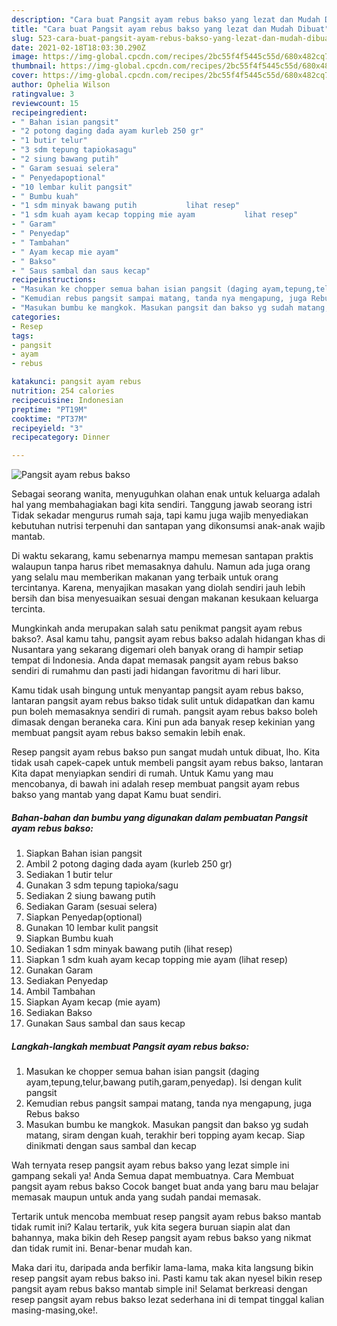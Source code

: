 ```yaml
---
description: "Cara buat Pangsit ayam rebus bakso yang lezat dan Mudah Dibuat"
title: "Cara buat Pangsit ayam rebus bakso yang lezat dan Mudah Dibuat"
slug: 523-cara-buat-pangsit-ayam-rebus-bakso-yang-lezat-dan-mudah-dibuat
date: 2021-02-18T18:03:30.290Z
image: https://img-global.cpcdn.com/recipes/2bc55f4f5445c55d/680x482cq70/pangsit-ayam-rebus-bakso-foto-resep-utama.jpg
thumbnail: https://img-global.cpcdn.com/recipes/2bc55f4f5445c55d/680x482cq70/pangsit-ayam-rebus-bakso-foto-resep-utama.jpg
cover: https://img-global.cpcdn.com/recipes/2bc55f4f5445c55d/680x482cq70/pangsit-ayam-rebus-bakso-foto-resep-utama.jpg
author: Ophelia Wilson
ratingvalue: 3
reviewcount: 15
recipeingredient:
- " Bahan isian pangsit"
- "2 potong daging dada ayam kurleb 250 gr"
- "1 butir telur"
- "3 sdm tepung tapiokasagu"
- "2 siung bawang putih"
- " Garam sesuai selera"
- " Penyedapoptional"
- "10 lembar kulit pangsit"
- " Bumbu kuah"
- "1 sdm minyak bawang putih           lihat resep"
- "1 sdm kuah ayam kecap topping mie ayam           lihat resep"
- " Garam"
- " Penyedap"
- " Tambahan"
- " Ayam kecap mie ayam"
- " Bakso"
- " Saus sambal dan saus kecap"
recipeinstructions:
- "Masukan ke chopper semua bahan isian pangsit (daging ayam,tepung,telur,bawang putih,garam,penyedap). Isi dengan kulit pangsit"
- "Kemudian rebus pangsit sampai matang, tanda nya mengapung, juga Rebus bakso"
- "Masukan bumbu ke mangkok. Masukan pangsit dan bakso yg sudah matang, siram dengan kuah, terakhir beri topping ayam kecap. Siap dinikmati dengan saus sambal dan kecap"
categories:
- Resep
tags:
- pangsit
- ayam
- rebus

katakunci: pangsit ayam rebus 
nutrition: 254 calories
recipecuisine: Indonesian
preptime: "PT19M"
cooktime: "PT37M"
recipeyield: "3"
recipecategory: Dinner

---
```



![Pangsit ayam rebus bakso](https://img-global.cpcdn.com/recipes/2bc55f4f5445c55d/680x482cq70/pangsit-ayam-rebus-bakso-foto-resep-utama.jpg)

Sebagai seorang wanita, menyuguhkan olahan enak untuk keluarga adalah hal yang membahagiakan bagi kita sendiri. Tanggung jawab seorang istri Tidak sekadar mengurus rumah saja, tapi kamu juga wajib menyediakan kebutuhan nutrisi terpenuhi dan santapan yang dikonsumsi anak-anak wajib mantab.

Di waktu  sekarang, kamu sebenarnya mampu memesan santapan praktis walaupun tanpa harus ribet memasaknya dahulu. Namun ada juga orang yang selalu mau memberikan makanan yang terbaik untuk orang tercintanya. Karena, menyajikan masakan yang diolah sendiri jauh lebih bersih dan bisa menyesuaikan sesuai dengan makanan kesukaan keluarga tercinta. 



Mungkinkah anda merupakan salah satu penikmat pangsit ayam rebus bakso?. Asal kamu tahu, pangsit ayam rebus bakso adalah hidangan khas di Nusantara yang sekarang digemari oleh banyak orang di hampir setiap tempat di Indonesia. Anda dapat memasak pangsit ayam rebus bakso sendiri di rumahmu dan pasti jadi hidangan favoritmu di hari libur.

Kamu tidak usah bingung untuk menyantap pangsit ayam rebus bakso, lantaran pangsit ayam rebus bakso tidak sulit untuk didapatkan dan kamu pun boleh memasaknya sendiri di rumah. pangsit ayam rebus bakso boleh dimasak dengan beraneka cara. Kini pun ada banyak resep kekinian yang membuat pangsit ayam rebus bakso semakin lebih enak.

Resep pangsit ayam rebus bakso pun sangat mudah untuk dibuat, lho. Kita tidak usah capek-capek untuk membeli pangsit ayam rebus bakso, lantaran Kita dapat menyiapkan sendiri di rumah. Untuk Kamu yang mau mencobanya, di bawah ini adalah resep membuat pangsit ayam rebus bakso yang mantab yang dapat Kamu buat sendiri.

<!--inarticleads1-->

##### Bahan-bahan dan bumbu yang digunakan dalam pembuatan Pangsit ayam rebus bakso:

1. Siapkan  Bahan isian pangsit
1. Ambil 2 potong daging dada ayam (kurleb 250 gr)
1. Sediakan 1 butir telur
1. Gunakan 3 sdm tepung tapioka/sagu
1. Sediakan 2 siung bawang putih
1. Sediakan  Garam (sesuai selera)
1. Siapkan  Penyedap(optional)
1. Gunakan 10 lembar kulit pangsit
1. Siapkan  Bumbu kuah
1. Sediakan 1 sdm minyak bawang putih           (lihat resep)
1. Siapkan 1 sdm kuah ayam kecap topping mie ayam           (lihat resep)
1. Gunakan  Garam
1. Sediakan  Penyedap
1. Ambil  Tambahan
1. Siapkan  Ayam kecap (mie ayam)
1. Sediakan  Bakso
1. Gunakan  Saus sambal dan saus kecap




<!--inarticleads2-->

##### Langkah-langkah membuat Pangsit ayam rebus bakso:

1. Masukan ke chopper semua bahan isian pangsit (daging ayam,tepung,telur,bawang putih,garam,penyedap). Isi dengan kulit pangsit
1. Kemudian rebus pangsit sampai matang, tanda nya mengapung, juga Rebus bakso
1. Masukan bumbu ke mangkok. Masukan pangsit dan bakso yg sudah matang, siram dengan kuah, terakhir beri topping ayam kecap. Siap dinikmati dengan saus sambal dan kecap




Wah ternyata resep pangsit ayam rebus bakso yang lezat simple ini gampang sekali ya! Anda Semua dapat membuatnya. Cara Membuat pangsit ayam rebus bakso Cocok banget buat anda yang baru mau belajar memasak maupun untuk anda yang sudah pandai memasak.

Tertarik untuk mencoba membuat resep pangsit ayam rebus bakso mantab tidak rumit ini? Kalau tertarik, yuk kita segera buruan siapin alat dan bahannya, maka bikin deh Resep pangsit ayam rebus bakso yang nikmat dan tidak rumit ini. Benar-benar mudah kan. 

Maka dari itu, daripada anda berfikir lama-lama, maka kita langsung bikin resep pangsit ayam rebus bakso ini. Pasti kamu tak akan nyesel bikin resep pangsit ayam rebus bakso mantab simple ini! Selamat berkreasi dengan resep pangsit ayam rebus bakso lezat sederhana ini di tempat tinggal kalian masing-masing,oke!.

